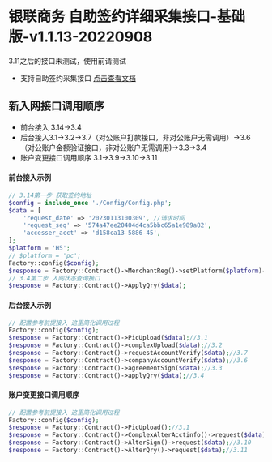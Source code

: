 # 银联商务 自助签约详细采集接口-基础版-v1.1.13-20220908
3.11之后的接口未测试，使用前请测试
* 支持自助签约采集接口 [点击查看文档](/doc/Contract/%E8%87%AA%E5%8A%A9%E7%AD%BE%E7%BA%A6%E8%AF%A6%E7%BB%86%E9%87%87%E9%9B%86%E6%8E%A5%E5%8F%A3-%E5%9F%BA%E7%A1%80%E7%89%88-v1.1.13-20220908.pdf)
## 新入网接口调用顺序

* 前台接入 3.14->3.4
* 后台接入3.1->3.2->3.7（对公账户打款接口，非对公账户无需调用）->3.6（对公账户金额验证接口，非对公账户无需调用)->3.3->3.4
* 账户变更接口调用顺序 3.1->3.9->3.10->3.11
#### 前台接入示例
```php
// 3.14第一步 获取签约地址
$config = include_once './Config/Config.php';
$data = [
    'request_date' => '20230113100309', //请求时间
    'request_seq' => '574a47ee20404d4ca5bbc65a1e989a82',
    'accesser_acct' => 'd158ca13-5886-45',
];
$platform = 'H5';
// $platform = 'pc';
Factory::config($config);
$response = Factory::Contract()->MerchantReg()->setPlatform($platform)->request($data);
// 3.4第二步 入网状态查询接口
$response = Factory::Contract()->ApplyQry($data);
```
#### 后台接入示例

```php
// 配置参考前提接入 这里简化调用过程
Factory::config($config);
$response = Factory::Contract()->PicUpload($data);//3.1
$response = Factory::Contract()->complexUpload($data);//3.2
$response = Factory::Contract()->requestAccountVerify($data);//3.7
$response = Factory::Contract()->companyAccountVerify($data);//3.6
$response = Factory::Contract()->agreementSign($data);//3.3
$response = Factory::Contract()->applyQry($data);//3.4

```
#### 账户变更接口调用顺序

```php
// 配置参考前提接入 这里简化调用过程
Factory::config($config);
$response = Factory::Contract()->PicUpload();//3.1
$response = Factory::Contract()->ComplexAlterAcctinfo()->request($data);//3.9
$response = Factory::Contract()->AlterSign()->request($data);//3.10
$response = Factory::Contract()->AlterQry()->request($data);//3.11
```